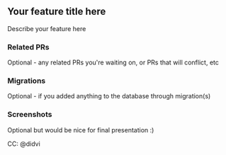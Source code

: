## Your feature title here

Describe your feature here

### Related PRs

Optional - any related PRs you're waiting on, or PRs that will conflict, etc

### Migrations

Optional - if you added anything to the database through migration(s)


### Screenshots

Optional but would be nice for final presentation :)


CC: @didvi